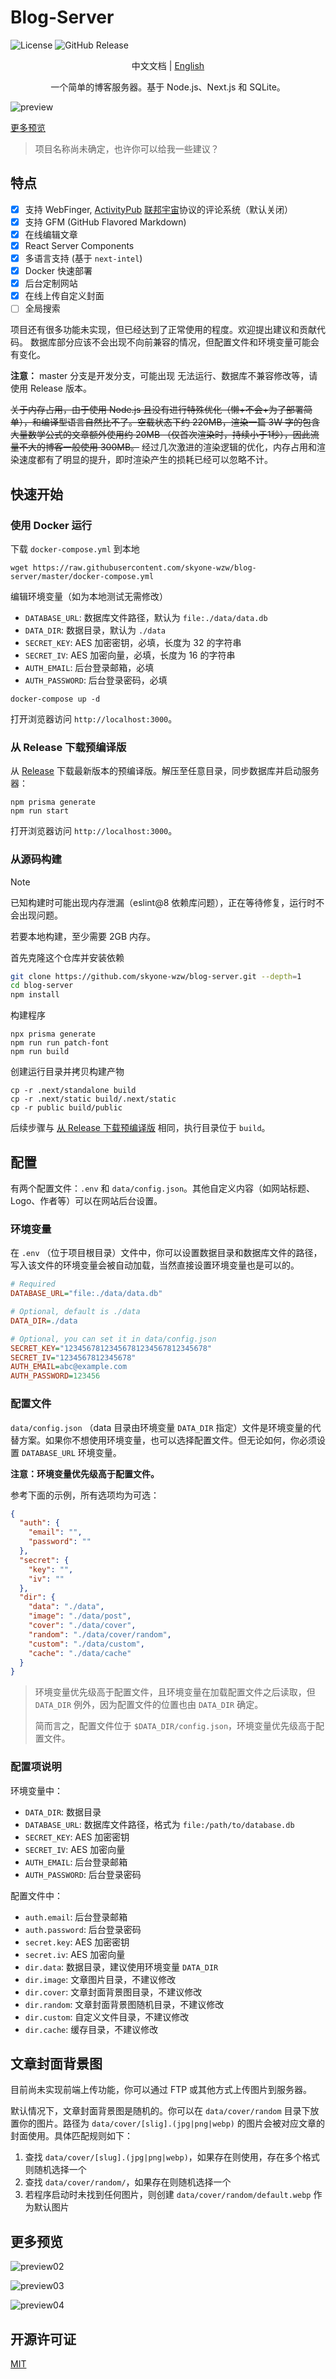 # Blog-Server

![License](https://img.shields.io/github/license/skyone-wzw/blog-server) ![GitHub Release](https://img.shields.io/github/v/release/skyone-wzw/blog-server)

<p align="center">中文文档 | <a href="README.en.md">English</a></p>

<p align="center">一个简单的博客服务器。基于 Node.js、Next.js 和 SQLite。</p>

![preview](previews/preview01.png)

[更多预览](#更多预览)

> 项目名称尚未确定，也许你可以给我一些建议？

## 特点

* [x] 支持 WebFinger, [ActivityPub](https://zh.wikipedia.org/wiki/ActivityPub) [联邦宇宙](https://zh.wikipedia.org/wiki/联邦宇宙)协议的评论系统（默认关闭）
* [x] 支持 GFM (GitHub Flavored Markdown)
* [x] 在线编辑文章
* [x] React Server Components
* [x] 多语言支持 (基于 `next-intel`)
* [x] Docker 快速部署
* [x] 后台定制网站
* [x] 在线上传自定义封面
* [ ] 全局搜索

项目还有很多功能未实现，但已经达到了正常使用的程度。欢迎提出建议和贡献代码。 数据库部分应该不会出现不向前兼容的情况，但配置文件和环境变量可能会有变化。

**注意：** master 分支是开发分支，可能出现 无法运行、数据库不兼容修改等，请使用 Release 版本。

~~关于内存占用，由于使用 Node.js 且没有进行特殊优化（懒+不会+为了部署简单），和编译型语言自然比不了。空载状态下约 220MB，渲染一篇 3W 字的包含大量数学公式的文章额外使用约 20MB （仅首次渲染时，持续小于1秒），因此流量不大的博客一般使用 300MB。~~ 经过几次激进的渲染逻辑的优化，内存占用和渲染速度都有了明显的提升，即时渲染产生的损耗已经可以忽略不计。

## 快速开始

### 使用 Docker 运行

下载 `docker-compose.yml` 到本地

```shell
wget https://raw.githubusercontent.com/skyone-wzw/blog-server/master/docker-compose.yml
```

编辑环境变量（如为本地测试无需修改）

* `DATABASE_URL`: 数据库文件路径，默认为 `file:./data/data.db`
* `DATA_DIR`: 数据目录，默认为 `./data`
* `SECRET_KEY`: AES 加密密钥，必填，长度为 32 的字符串
* `SECRET_IV`: AES 加密向量，必填，长度为 16 的字符串
* `AUTH_EMAIL`: 后台登录邮箱，必填
* `AUTH_PASSWORD`: 后台登录密码，必填

```shell
docker-compose up -d
```

打开浏览器访问 `http://localhost:3000`。

### 从 Release 下载预编译版

从 [Release](https://github.com/skyone-wzw/blog-server/releases) 下载最新版本的预编译版。解压至任意目录，同步数据库并启动服务器：

```shell
npm prisma generate
npm run start
```

打开浏览器访问 `http://localhost:3000`。

### 从源码构建

> [!NOTE]
> 已知构建时可能出现内存泄漏（eslint@8 依赖库问题），正在等待修复，运行时不会出现问题。
> 
> 若要本地构建，至少需要 2GB 内存。

首先克隆这个仓库并安装依赖

```bash
git clone https://github.com/skyone-wzw/blog-server.git --depth=1
cd blog-server
npm install
```

构建程序

```shell
npx prisma generate
npm run run patch-font
npm run build
```

创建运行目录并拷贝构建产物

```shell
cp -r .next/standalone build
cp -r .next/static build/.next/static
cp -r public build/public
```

后续步骤与 [从 Release 下载预编译版](#从-release-下载预编译版) 相同，执行目录位于 `build`。

## 配置

有两个配置文件：`.env` 和 `data/config.json`。其他自定义内容（如网站标题、Logo、作者等）可以在网站后台设置。

### 环境变量

在 `.env` （位于项目根目录）文件中，你可以设置数据目录和数据库文件的路径，写入该文件的环境变量会被自动加载，当然直接设置环境变量也是可以的。

```ini
# Required
DATABASE_URL="file:./data/data.db"

# Optional, default is ./data
DATA_DIR=./data

# Optional, you can set it in data/config.json
SECRET_KEY="12345678123456781234567812345678"
SECRET_IV="1234567812345678"
AUTH_EMAIL=abc@example.com
AUTH_PASSWORD=123456
```

### 配置文件

`data/config.json` （data 目录由环境变量 `DATA_DIR` 指定）文件是环境变量的代替方案。如果你不想使用环境变量，也可以选择配置文件。但无论如何，你必须设置 `DATABASE_URL` 环境变量。

**注意：环境变量优先级高于配置文件。**

参考下面的示例，所有选项均为可选：

```json
{
  "auth": {
    "email": "",
    "password": ""
  },
  "secret": {
    "key": "",
    "iv": ""
  },
  "dir": {
    "data": "./data",
    "image": "./data/post",
    "cover": "./data/cover",
    "random": "./data/cover/random",
    "custom": "./data/custom",
    "cache": "./data/cache"
  }
}
```

> 环境变量优先级高于配置文件，且环境变量在加载配置文件之后读取，但 `DATA_DIR` 例外，因为配置文件的位置也由 `DATA_DIR` 确定。
> 
> 简而言之，配置文件位于 `$DATA_DIR/config.json`，环境变量优先级高于配置文件。

### 配置项说明

环境变量中：

* `DATA_DIR`: 数据目录
* `DATABASE_URL`: 数据库文件路径，格式为 `file:/path/to/database.db`
* `SECRET_KEY`: AES 加密密钥
* `SECRET_IV`: AES 加密向量
* `AUTH_EMAIL`: 后台登录邮箱
* `AUTH_PASSWORD`: 后台登录密码

配置文件中：

* `auth.email`: 后台登录邮箱
* `auth.password`: 后台登录密码
* `secret.key`: AES 加密密钥
* `secret.iv`: AES 加密向量
* `dir.data`: 数据目录，建议使用环境变量 `DATA_DIR`
* `dir.image`: 文章图片目录，不建议修改
* `dir.cover`: 文章封面背景图目录，不建议修改
* `dir.random`: 文章封面背景图随机目录，不建议修改
* `dir.custom`: 自定义文件目录，不建议修改
* `dir.cache`: 缓存目录，不建议修改

## 文章封面背景图

目前尚未实现前端上传功能，你可以通过 FTP 或其他方式上传图片到服务器。

默认情况下，文章封面背景图是随机的。你可以在 `data/cover/random` 目录下放置你的图片。路径为 `data/cover/[slig].(jpg|png|webp)` 的图片会被对应文章的封面使用。具体匹配规则如下：

1. 查找 `data/cover/[slug].(jpg|png|webp)`，如果存在则使用，存在多个格式则随机选择一个
2. 查找 `data/cover/random/`，如果存在则随机选择一个
3. 若程序启动时未找到任何图片，则创建 `data/cover/random/default.webp` 作为默认图片

## 更多预览

![preview02](previews/preview02.png)

![preview03](previews/preview03.png)

![preview04](previews/preview04.png)

## 开源许可证

[MIT](LICENSE)
